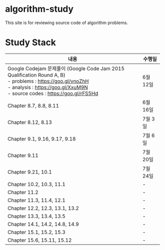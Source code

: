 # algorithm-study
   This site is for reviewing source code of algorithm problems.

# Study Stack

| 내용 | 수행일 |
| -------- | ---- |
| Google Codejam 문제풀이 (Google Code Jam 2015 Qualification Round A, B) <br /> - problems : https://goo.gl/vnoZhH <br /> - analysis : https://goo.gl/XxuM9N <br /> - source codes : https://goo.gl/rFS5Hd | 6월 12일 | 
| Chapter 8.7, 8.8, 8.11 | 6월 16일 |
| Chapter 8.12, 8.13 | 7월 3일 |
| Chapter 9.1, 9.16, 9.17, 9.18 | 7월 6일 |
| Chapter 9.11  | 7월 20일 |
| Chapter 9.21, 10.1  | 7월 24일 |
| Chapter 10.2, 10.3, 11.1  | - |
| Chapter 11.2  | - |
| Chapter 11.3, 11.4, 12.1  | - |
| Chapter 12.2, 12.3, 13.1, 13.2 | - |
| Chapter 13.3, 13.4, 13.5 | - |
| Chapter 14.1, 14.2, 14.8, 14.9 | - |
| Chapter 15.1, 15.2, 15.3 | - |
| Chapter 15.6, 15.11, 15.12 | - |
